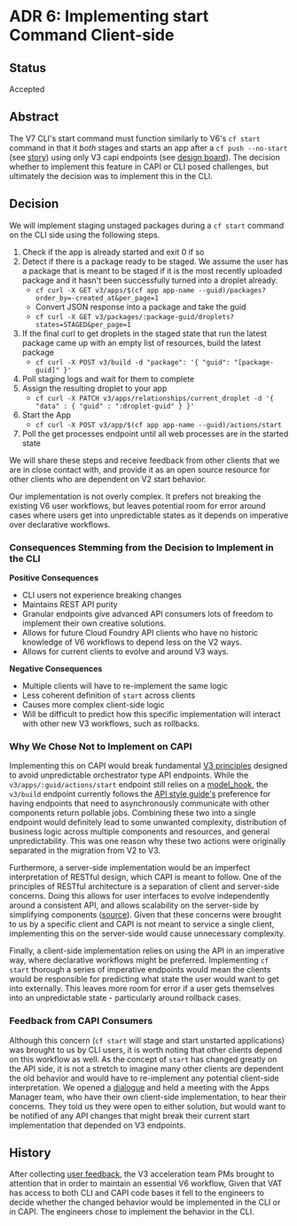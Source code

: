 # ADR 6: Implementing start Command Client-side

## Status

Accepted

## Abstract

The V7 CLI's start command must function similarly to V6's `cf start` command in that it _both_ stages and starts an app after a `cf push --no-start` (see [story](https://www.pivotaltracker.com/story/show/162463497)) using only V3 capi endpoints (see [design board](https://miro.com/app/board/o9J_kykcZyc=/)). The decision whether to implement this feature in CAPI or CLI posed challenges, but ultimately the decision was to implement this in the CLI.

## Decision

We will implement staging unstaged packages during a `cf start` command on the CLI side using the following steps.

1. Check if the app is already started and exit 0 if so
1. Detect if there is a package ready to be staged. We assume the user has a package that is meant to be staged if it is the most recently uploaded package and it hasn't been successfully turned into a droplet already.
    * `cf curl -X GET v3/apps/$(cf app app-name --guid)/packages?order_by=-created_at&per_page=1`
    * Convert JSON response into a package and take the guid
    * `cf curl -X GET v3/packages/:package-guid/droplets?states=STAGED&per_page=1`
1. If the final curl to get droplets in the staged state that run the latest package came up with an empty list of resources, build the latest package
    - `cf curl -X POST v3/build -d "package": '{ "guid": "[package-guid]" }'`
1. Poll staging logs and wait for them to complete
1. Assign the resulting droplet to your app
    - `cf curl -X PATCH v3/apps/relationships/current_droplet -d '{ "data" : { "guid" : ":droplet-guid" } }'`
1. Start the App
    -  `cf curl -X POST v3/app/$(cf app app-name --guid)/actions/start`
1. Poll the get processes endpoint until all web processes are in the started state

We will share these steps and receive feedback from other clients that we are in close contact with, and provide it as an open source resource for other clients who are dependent on V2 start behavior.

Our implementation is not overly complex. It prefers not breaking the existing V6 user workflows, but leaves potential room for error around cases where users get into unpredictable states as it depends on imperative over declarative workflows. <!-- FIXME: example? -->

### Consequences Stemming from the Decision to Implement in the CLI

 **Positive Consequences**

 * CLI users not experience breaking changes
 * Maintains REST API purity
 * Granular endpoints give advanced API consumers lots of freedom to implement their own creative solutions.
 * Allows for future Cloud Foundry API clients who have no historic knowledge of V6 workflows to depend less on the V2 ways.
 * Allows for current clients to evolve and around V3 ways.

 **Negative Consequences**

 * Multiple clients will have to re-implement the same logic
 * Less coherent definition of `start` across clients
 * Causes more complex client-side logic
 * Will be difficult to predict how this specific implementation will interact with other new V3 workflows, such as rollbacks.


### Why We Chose Not to Implement on CAPI

Implementing this on CAPI would break fundamental [V3 principles](https://github.com/cloudfoundry/cloud_controller_ng/wiki/Notes-on-V3-Architecture) designed to avoid unpredictable orchestrator type API endpoints. While the `v3/apps/:guid/actions/start` endpoint still relies on a [model_hook](https://github.com/cloudfoundry/cloud_controller_ng/blob/77a125b56545e6ed003cbab83e540ce6f4006e20/app/models/runtime/process_model.rb#L530), the `v3/build` endpoint currently follows the [API style guide's](https://github.com/cloudfoundry/cc-api-v3-style-guide#asynchronicity) preference for having endpoints that need to asynchronously communicate with other components return pollable jobs. Combining these two into a single endpoint would definitely lead to some unwanted complexity, distribution of business logic across multiple components and resources, and general unpredictability. This was one reason why these two actions were originally separated in the migration from V2 to V3.

Furthermore, a server-side implementation would be an imperfect interpretation of RESTful design, which CAPI is meant to follow. One of the principles of RESTful architecture is a separation of client and server-side concerns. Doing this allows for user interfaces to evolve independently around a consistent API, and allows scalability on the server-side by simplifying components ([source](https://www.ics.uci.edu/~fielding/pubs/dissertation/rest_arch_style.htm)). Given that these concerns were brought to us by a specific client and CAPI is not meant to service a single client, implementing this on the server-side would cause unnecessary complexity.

Finally, a client-side implementation relies on using the API in an imperative way, where declarative workflows might be preferred. Implementing `cf start` thorough a series of imperative endpoints would mean the clients would be responsible for predicting what state the user would want to get into externally. This leaves more room for error if a user gets themselves into an unpredictable state - particularly around rollback cases.

### Feedback from CAPI Consumers

Although this concern (`cf start` will stage and start unstarted applications) was brought to us by CLI users, it is worth noting that other clients depend on this workflow as well. As the concept of `start` has changed greatly on the API side, it is not a stretch to imagine many other clients are dependent the old behavior and would have to re-implement any potential client-side interpretation. We opened a [dialogue](https://pivotal.slack.com/archives/C055JEH48/p1570657730016400) and held a meeting with the Apps Manager team, who have their own client-side implementation, to hear their concerns. They told us they were open to either solution, but would want to be notified of any API changes that might break their current start implementation that depended on V3 endpoints.

## History

After collecting [user feedback](https://docs.google.com/document/d/1OPJSUYXMQMtzZmVdnvwI4NiXE0xp4tuLxO3fhhXtGwI/edit), the V3 acceleration team PMs brought to attention that in order to maintain an essential V6 workflow, Given that VAT has access to both CLI and CAPI code bases it fell to the engineers to decide whether the changed behavior would be implemented in the CLI or in CAPI. The engineers chose to implement the behavior in the CLI.
